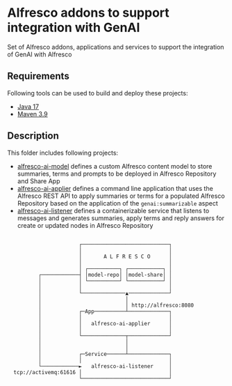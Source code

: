 # Alfresco addons to support integration with GenAI

Set of Alfresco addons, applications and services to support the integration of GenAI with Alfresco

## Requirements

Following tools can be used to build and deploy these projects:

* [Java 17](https://www.oracle.com/java/technologies/javase/jdk17-archive-downloads.html)
* [Maven 3.9](https://maven.apache.org/download.cgi)


## Description

This folder includes following projects:

* [alfresco-ai-model](alfresco-ai/alfresco-ai-model) defines a custom Alfresco content model to store summaries, terms and prompts to be deployed in Alfresco Repository and Share App
* [alfresco-ai-applier](alfresco-ai/alfresco-ai-applier) defines a command line application that uses the Alfresco REST API to apply summaries or terms for a populated Alfresco Repository based on the application of the `genai:summarizable` aspect
* [alfresco-ai-listener](alfresco-ai/alfresco-ai-listener) defines a containerizable service that listens to messages and generates summaries, apply terms and reply answers for create or updated nodes in Alfresco Repository

```
                                                
                       ┌────────────────────────────┐
                       │                            │
                       │       A L F R E S C O      │
                       │                            │
                       │ ┌──────────┐ ┌───────────┐ │
          ┌────────────┤ │model-repo│ │model-share│ │
          │            │ └──────────┘ └───────────┘ │
          │            │                            │
          │            └──────────────▲─────────────┘
          │                           │              
          │                           │ http://alfresco:8080
          │            ┌─App──────────┴─────────────┐       
          │            │                            │       
          │            │   alfresco-ai-applier      │
          │            │                            │       
          │            └──────────────┬─────────────┘       
          │                           │                     
          │                           │                     
          │            ┌─Service──────┴─────────────┐       
          │            │                            │       
          └────────────►   alfresco-ai-listener     │
  tcp://activemq:61616 │                            │       
                       └────────────────────────────┘       
```